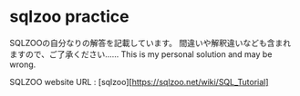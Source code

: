 # sqlzoo practice

SQLZOOの自分なりの解答を記載しています。
間違いや解釈違いなども含まれますので、ご了承ください......
This is my personal solution and may be wrong.

SQLZOO website URL : [sqlzoo][https://sqlzoo.net/wiki/SQL_Tutorial]
